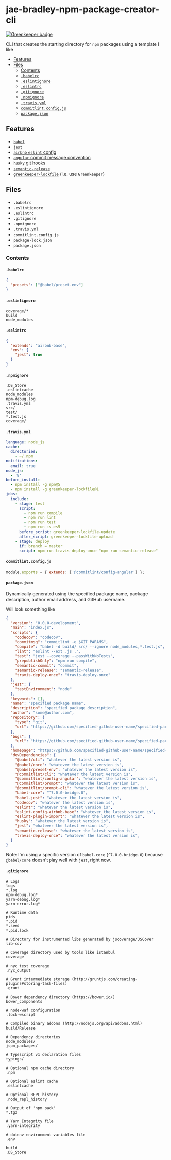 # jae-bradley-npm-package-creator-cli

[![Greenkeeper badge](https://badges.greenkeeper.io/jaebradley/jae-bradley-npm-package-creator-cli.svg)](https://greenkeeper.io/)

CLI that creates the starting directory for `npm` packages using a template I like

* [Features](#features)
* [Files](#files)
  * [Contents](#contents)
  * [`.babelrc`](#babelrc)
  * [`.eslintignore`](#eslintignore)
  * [`.eslintrc`](#eslintrc)
  * [`.gitignore`](#gitignore)
  * [`.npmignore`](#npmignore)
  * [`.travis.yml`](#travis.yml)
  * [`commitlint.config.js`](#commitlint.config.js)
  * [`package.json`](#package.json)

## Features

* [`babel`](https://babeljs.io/)
* [`jest`](https://facebook.github.io/jest/)
* [`airbnb` `eslint` config](https://www.npmjs.com/package/eslint-config-airbnb)
* [`angular` commit message convention](https://www.npmjs.com/package/@commitlint/config-angular)
* [`husky` git hooks](https://www.npmjs.com/package/husky)
* [`semantic-release`](https://www.npmjs.com/package/semantic-release)
* [`greenkeeper-lockfile`](https://github.com/greenkeeperio/greenkeeper-lockfile) (i.e. use `Greenkeeper`)

## Files

* `.babelrc`
* `.eslintignore`
* `.eslintrc`
* `.gitignore`
* `.npmignore`
* `.travis.yml`
* `commitlint.config.js`
* `package-lock.json`
* `package.json`

### Contents

#### `.babelrc`

```json
{
  "presets": ["@babel/preset-env"]
}
```

#### `.eslintignore`

```text
coverage/*
build
node_modules
```

#### `.eslintrc`

```json
{
  "extends": "airbnb-base",
  "env": {
    "jest": true
  }
}
```

#### `.npmignore`

```text
.DS_Store
.eslintcache
node_modules
npm-debug.log
.travis.yml
src/
test/
*.test.js
coverage/
```

#### `.travis.yml`

```yaml
language: node_js
cache:
  directories:
    - ~/.npm
notifications:
  email: true
node_js:
  - '8'
before_install:
  - npm install -g npm@5
  - npm install -g greenkeeper-lockfile@1
jobs:
  include:
    - stage: test
      script:
        - npm run compile
        - npm run lint
        - npm run test
        - npm run is-es5
      before_script: greenkeeper-lockfile-update
      after_script: greenkeeper-lockfile-upload
    - stage: deploy
      if: branch = master
      script: npm run travis-deploy-once "npm run semantic-release"
```

#### `commitlint.config.js`

```javascript
module.exports = { extends: ['@commitlint/config-angular'] };
```

#### `package.json`

Dynamically generated using the specified package name, package description, author email address, and GitHub username.

Will look something like

```json
{
  "version": "0.0.0-development",
  "main": "index.js",
  "scripts": {
    "codecov": "codecov",
    "commitmsg": "commitlint -e $GIT_PARAMS",
    "compile": "babel -d build/ src/ --ignore node_modules,*.test.js",
    "lint": "eslint --ext .js .",
    "test": "jest --coverage --passWithNoTests",
    "prepublishOnly": "npm run compile",
    "semantic-commit": "commit",
    "semantic-release": "semantic-release",
    "travis-deploy-once": "travis-deploy-once"
  },
  "jest": {
    "testEnvironment": "node"
  },
  "keywords": [],
  "name": "specified package name",
  "description": "specified package description",
  "author": "some@author.com",
  "repository": {
    "type": "git",
    "url": "https://github.com/specified-github-user-name/specified-package-name"
  },
  "bugs": {
    "url": "https://github.com/specified-github-user-name/specified-package-name/issues"
  },
  "homepage": "https://github.com/specified-github-user-name/specified-package-name/#readme",
  "devDependencies": {
    "@babel/cli": "whatever the latest version is",
    "@babel/core": "whatever the latest version is",
    "@babel/preset-env": "whatever the latest version is",
    "@commitlint/cli": "whatever the latest version is",
    "@commitlint/config-angular": "whatever the latest version is",
    "@commitlint/prompt": "whatever the latest version is",
    "@commitlint/prompt-cli": "whatever the latest version is",
    "babel-core": "^7.0.0-bridge.0",
    "babel-jest": "whatever the latest version is",
    "codecov": "whatever the latest version is",
    "eslint": "whatever the latest version is",
    "eslint-config-airbnb-base": "whatever the latest version is",
    "eslint-plugin-import": "whatever the latest version is",
    "husky": "whatever the latest version is",
    "jest": "whatever the latest version is",
    "semantic-release": "whatever the latest version is",
    "travis-deploy-once": "whatever the latest version is",
  }
}
```

Note: I'm using a specific version of `babel-core` (`^7.0.0-bridge.0`) because `@babel/core` doesn't play well with `jest`, right now.

#### `.gitignore`

```
# Logs
logs
*.log
npm-debug.log*
yarn-debug.log*
yarn-error.log*

# Runtime data
pids
*.pid
*.seed
*.pid.lock

# Directory for instrumented libs generated by jscoverage/JSCover
lib-cov

# Coverage directory used by tools like istanbul
coverage

# nyc test coverage
.nyc_output

# Grunt intermediate storage (http://gruntjs.com/creating-plugins#storing-task-files)
.grunt

# Bower dependency directory (https://bower.io/)
bower_components

# node-waf configuration
.lock-wscript

# Compiled binary addons (http://nodejs.org/api/addons.html)
build/Release

# Dependency directories
node_modules/
jspm_packages/

# Typescript v1 declaration files
typings/

# Optional npm cache directory
.npm

# Optional eslint cache
.eslintcache

# Optional REPL history
.node_repl_history

# Output of 'npm pack'
*.tgz

# Yarn Integrity file
.yarn-integrity

# dotenv environment variables file
.env

build
.DS_Store
```

